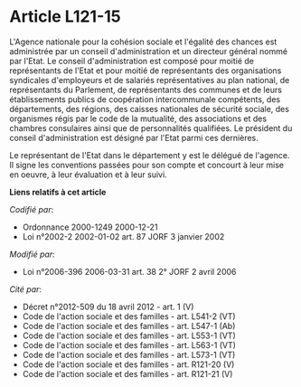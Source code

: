# Article L121-15

L'Agence nationale pour la cohésion sociale et l'égalité des chances est administrée par un conseil d'administration et un
directeur général nommé par l'Etat. Le conseil d'administration est composé pour moitié de représentants de l'Etat et pour
moitié de représentants des organisations syndicales d'employeurs et de salariés représentatives au plan national, de
représentants du Parlement, de représentants des communes et de leurs établissements publics de coopération intercommunale
compétents, des départements, des régions, des caisses nationales de sécurité sociale, des organismes régis par le code de la
mutualité, des associations et des chambres consulaires ainsi que de personnalités qualifiées. Le président du conseil
d'administration est désigné par l'Etat parmi ces dernières.

Le représentant de l'Etat dans le département y est le délégué de l'agence. Il signe les conventions passées pour son compte
et concourt à leur mise en oeuvre, à leur évaluation et à leur suivi.

**Liens relatifs à cet article**

_Codifié par_:

  - Ordonnance 2000-1249 2000-12-21
  - Loi n°2002-2 2002-01-02 art. 87 JORF 3 janvier 2002

_Modifié par_:

  - Loi n°2006-396 2006-03-31 art. 38 2° JORF 2 avril 2006

_Cité par_:

  - Décret n°2012-509 du 18 avril 2012 - art. 1 (V)
  - Code de l'action sociale et des familles - art. L541-2 (VT)
  - Code de l'action sociale et des familles - art. L547-1 (Ab)
  - Code de l'action sociale et des familles - art. L553-1 (VT)
  - Code de l'action sociale et des familles - art. L563-1 (VT)
  - Code de l'action sociale et des familles - art. L573-1 (VT)
  - Code de l'action sociale et des familles - art. R121-20 (V)
  - Code de l'action sociale et des familles - art. R121-21 (V)
